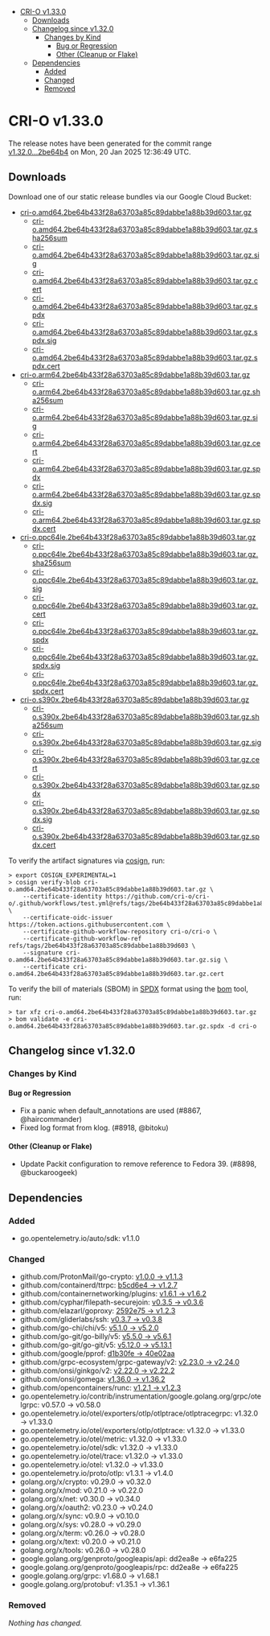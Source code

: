 - [CRI-O v1.33.0](#cri-o-v1330)
  - [Downloads](#downloads)
  - [Changelog since v1.32.0](#changelog-since-v1320)
    - [Changes by Kind](#changes-by-kind)
      - [Bug or Regression](#bug-or-regression)
      - [Other (Cleanup or Flake)](#other-cleanup-or-flake)
  - [Dependencies](#dependencies)
    - [Added](#added)
    - [Changed](#changed)
    - [Removed](#removed)

# CRI-O v1.33.0

The release notes have been generated for the commit range
[v1.32.0...2be64b4](https://github.com/cri-o/cri-o/compare/v1.32.0...v1.33.0) on Mon, 20 Jan 2025 12:36:49 UTC.

## Downloads

Download one of our static release bundles via our Google Cloud Bucket:

- [cri-o.amd64.2be64b433f28a63703a85c89dabbe1a88b39d603.tar.gz](https://storage.googleapis.com/cri-o/artifacts/cri-o.amd64.2be64b433f28a63703a85c89dabbe1a88b39d603.tar.gz)
  - [cri-o.amd64.2be64b433f28a63703a85c89dabbe1a88b39d603.tar.gz.sha256sum](https://storage.googleapis.com/cri-o/artifacts/cri-o.amd64.2be64b433f28a63703a85c89dabbe1a88b39d603.tar.gz.sha256sum)
  - [cri-o.amd64.2be64b433f28a63703a85c89dabbe1a88b39d603.tar.gz.sig](https://storage.googleapis.com/cri-o/artifacts/cri-o.amd64.2be64b433f28a63703a85c89dabbe1a88b39d603.tar.gz.sig)
  - [cri-o.amd64.2be64b433f28a63703a85c89dabbe1a88b39d603.tar.gz.cert](https://storage.googleapis.com/cri-o/artifacts/cri-o.amd64.2be64b433f28a63703a85c89dabbe1a88b39d603.tar.gz.cert)
  - [cri-o.amd64.2be64b433f28a63703a85c89dabbe1a88b39d603.tar.gz.spdx](https://storage.googleapis.com/cri-o/artifacts/cri-o.amd64.2be64b433f28a63703a85c89dabbe1a88b39d603.tar.gz.spdx)
  - [cri-o.amd64.2be64b433f28a63703a85c89dabbe1a88b39d603.tar.gz.spdx.sig](https://storage.googleapis.com/cri-o/artifacts/cri-o.amd64.2be64b433f28a63703a85c89dabbe1a88b39d603.tar.gz.spdx.sig)
  - [cri-o.amd64.2be64b433f28a63703a85c89dabbe1a88b39d603.tar.gz.spdx.cert](https://storage.googleapis.com/cri-o/artifacts/cri-o.amd64.2be64b433f28a63703a85c89dabbe1a88b39d603.tar.gz.spdx.cert)
- [cri-o.arm64.2be64b433f28a63703a85c89dabbe1a88b39d603.tar.gz](https://storage.googleapis.com/cri-o/artifacts/cri-o.arm64.2be64b433f28a63703a85c89dabbe1a88b39d603.tar.gz)
  - [cri-o.arm64.2be64b433f28a63703a85c89dabbe1a88b39d603.tar.gz.sha256sum](https://storage.googleapis.com/cri-o/artifacts/cri-o.arm64.2be64b433f28a63703a85c89dabbe1a88b39d603.tar.gz.sha256sum)
  - [cri-o.arm64.2be64b433f28a63703a85c89dabbe1a88b39d603.tar.gz.sig](https://storage.googleapis.com/cri-o/artifacts/cri-o.arm64.2be64b433f28a63703a85c89dabbe1a88b39d603.tar.gz.sig)
  - [cri-o.arm64.2be64b433f28a63703a85c89dabbe1a88b39d603.tar.gz.cert](https://storage.googleapis.com/cri-o/artifacts/cri-o.arm64.2be64b433f28a63703a85c89dabbe1a88b39d603.tar.gz.cert)
  - [cri-o.arm64.2be64b433f28a63703a85c89dabbe1a88b39d603.tar.gz.spdx](https://storage.googleapis.com/cri-o/artifacts/cri-o.arm64.2be64b433f28a63703a85c89dabbe1a88b39d603.tar.gz.spdx)
  - [cri-o.arm64.2be64b433f28a63703a85c89dabbe1a88b39d603.tar.gz.spdx.sig](https://storage.googleapis.com/cri-o/artifacts/cri-o.arm64.2be64b433f28a63703a85c89dabbe1a88b39d603.tar.gz.spdx.sig)
  - [cri-o.arm64.2be64b433f28a63703a85c89dabbe1a88b39d603.tar.gz.spdx.cert](https://storage.googleapis.com/cri-o/artifacts/cri-o.arm64.2be64b433f28a63703a85c89dabbe1a88b39d603.tar.gz.spdx.cert)
- [cri-o.ppc64le.2be64b433f28a63703a85c89dabbe1a88b39d603.tar.gz](https://storage.googleapis.com/cri-o/artifacts/cri-o.ppc64le.2be64b433f28a63703a85c89dabbe1a88b39d603.tar.gz)
  - [cri-o.ppc64le.2be64b433f28a63703a85c89dabbe1a88b39d603.tar.gz.sha256sum](https://storage.googleapis.com/cri-o/artifacts/cri-o.ppc64le.2be64b433f28a63703a85c89dabbe1a88b39d603.tar.gz.sha256sum)
  - [cri-o.ppc64le.2be64b433f28a63703a85c89dabbe1a88b39d603.tar.gz.sig](https://storage.googleapis.com/cri-o/artifacts/cri-o.ppc64le.2be64b433f28a63703a85c89dabbe1a88b39d603.tar.gz.sig)
  - [cri-o.ppc64le.2be64b433f28a63703a85c89dabbe1a88b39d603.tar.gz.cert](https://storage.googleapis.com/cri-o/artifacts/cri-o.ppc64le.2be64b433f28a63703a85c89dabbe1a88b39d603.tar.gz.cert)
  - [cri-o.ppc64le.2be64b433f28a63703a85c89dabbe1a88b39d603.tar.gz.spdx](https://storage.googleapis.com/cri-o/artifacts/cri-o.ppc64le.2be64b433f28a63703a85c89dabbe1a88b39d603.tar.gz.spdx)
  - [cri-o.ppc64le.2be64b433f28a63703a85c89dabbe1a88b39d603.tar.gz.spdx.sig](https://storage.googleapis.com/cri-o/artifacts/cri-o.ppc64le.2be64b433f28a63703a85c89dabbe1a88b39d603.tar.gz.spdx.sig)
  - [cri-o.ppc64le.2be64b433f28a63703a85c89dabbe1a88b39d603.tar.gz.spdx.cert](https://storage.googleapis.com/cri-o/artifacts/cri-o.ppc64le.2be64b433f28a63703a85c89dabbe1a88b39d603.tar.gz.spdx.cert)
- [cri-o.s390x.2be64b433f28a63703a85c89dabbe1a88b39d603.tar.gz](https://storage.googleapis.com/cri-o/artifacts/cri-o.s390x.2be64b433f28a63703a85c89dabbe1a88b39d603.tar.gz)
  - [cri-o.s390x.2be64b433f28a63703a85c89dabbe1a88b39d603.tar.gz.sha256sum](https://storage.googleapis.com/cri-o/artifacts/cri-o.s390x.2be64b433f28a63703a85c89dabbe1a88b39d603.tar.gz.sha256sum)
  - [cri-o.s390x.2be64b433f28a63703a85c89dabbe1a88b39d603.tar.gz.sig](https://storage.googleapis.com/cri-o/artifacts/cri-o.s390x.2be64b433f28a63703a85c89dabbe1a88b39d603.tar.gz.sig)
  - [cri-o.s390x.2be64b433f28a63703a85c89dabbe1a88b39d603.tar.gz.cert](https://storage.googleapis.com/cri-o/artifacts/cri-o.s390x.2be64b433f28a63703a85c89dabbe1a88b39d603.tar.gz.cert)
  - [cri-o.s390x.2be64b433f28a63703a85c89dabbe1a88b39d603.tar.gz.spdx](https://storage.googleapis.com/cri-o/artifacts/cri-o.s390x.2be64b433f28a63703a85c89dabbe1a88b39d603.tar.gz.spdx)
  - [cri-o.s390x.2be64b433f28a63703a85c89dabbe1a88b39d603.tar.gz.spdx.sig](https://storage.googleapis.com/cri-o/artifacts/cri-o.s390x.2be64b433f28a63703a85c89dabbe1a88b39d603.tar.gz.spdx.sig)
  - [cri-o.s390x.2be64b433f28a63703a85c89dabbe1a88b39d603.tar.gz.spdx.cert](https://storage.googleapis.com/cri-o/artifacts/cri-o.s390x.2be64b433f28a63703a85c89dabbe1a88b39d603.tar.gz.spdx.cert)

To verify the artifact signatures via [cosign](https://github.com/sigstore/cosign), run:

```console
> export COSIGN_EXPERIMENTAL=1
> cosign verify-blob cri-o.amd64.2be64b433f28a63703a85c89dabbe1a88b39d603.tar.gz \
    --certificate-identity https://github.com/cri-o/cri-o/.github/workflows/test.yml@refs/tags/2be64b433f28a63703a85c89dabbe1a88b39d603 \
    --certificate-oidc-issuer https://token.actions.githubusercontent.com \
    --certificate-github-workflow-repository cri-o/cri-o \
    --certificate-github-workflow-ref refs/tags/2be64b433f28a63703a85c89dabbe1a88b39d603 \
    --signature cri-o.amd64.2be64b433f28a63703a85c89dabbe1a88b39d603.tar.gz.sig \
    --certificate cri-o.amd64.2be64b433f28a63703a85c89dabbe1a88b39d603.tar.gz.cert
```

To verify the bill of materials (SBOM) in [SPDX](https://spdx.org) format using the [bom](https://sigs.k8s.io/bom) tool, run:

```console
> tar xfz cri-o.amd64.2be64b433f28a63703a85c89dabbe1a88b39d603.tar.gz
> bom validate -e cri-o.amd64.2be64b433f28a63703a85c89dabbe1a88b39d603.tar.gz.spdx -d cri-o
```

## Changelog since v1.32.0

### Changes by Kind

#### Bug or Regression
 - Fix a panic when default_annotations are used (#8867, @haircommander)
 - Fixed log format from klog. (#8918, @bitoku)

#### Other (Cleanup or Flake)
 - Update Packit configuration to remove reference to Fedora 39. (#8898, @buckaroogeek)

## Dependencies

### Added
- go.opentelemetry.io/auto/sdk: v1.1.0

### Changed
- github.com/ProtonMail/go-crypto: [v1.0.0 → v1.1.3](https://github.com/ProtonMail/go-crypto/compare/v1.0.0...v1.1.3)
- github.com/containerd/ttrpc: [b5cd6e4 → v1.2.7](https://github.com/containerd/ttrpc/compare/b5cd6e4...v1.2.7)
- github.com/containernetworking/plugins: [v1.6.1 → v1.6.2](https://github.com/containernetworking/plugins/compare/v1.6.1...v1.6.2)
- github.com/cyphar/filepath-securejoin: [v0.3.5 → v0.3.6](https://github.com/cyphar/filepath-securejoin/compare/v0.3.5...v0.3.6)
- github.com/elazarl/goproxy: [2592e75 → v1.2.3](https://github.com/elazarl/goproxy/compare/2592e75...v1.2.3)
- github.com/gliderlabs/ssh: [v0.3.7 → v0.3.8](https://github.com/gliderlabs/ssh/compare/v0.3.7...v0.3.8)
- github.com/go-chi/chi/v5: [v5.1.0 → v5.2.0](https://github.com/go-chi/chi/compare/v5.1.0...v5.2.0)
- github.com/go-git/go-billy/v5: [v5.5.0 → v5.6.1](https://github.com/go-git/go-billy/compare/v5.5.0...v5.6.1)
- github.com/go-git/go-git/v5: [v5.12.0 → v5.13.1](https://github.com/go-git/go-git/compare/v5.12.0...v5.13.1)
- github.com/google/pprof: [d1b30fe → 40e02aa](https://github.com/google/pprof/compare/d1b30fe...40e02aa)
- github.com/grpc-ecosystem/grpc-gateway/v2: [v2.23.0 → v2.24.0](https://github.com/grpc-ecosystem/grpc-gateway/compare/v2.23.0...v2.24.0)
- github.com/onsi/ginkgo/v2: [v2.22.0 → v2.22.2](https://github.com/onsi/ginkgo/compare/v2.22.0...v2.22.2)
- github.com/onsi/gomega: [v1.36.0 → v1.36.2](https://github.com/onsi/gomega/compare/v1.36.0...v1.36.2)
- github.com/opencontainers/runc: [v1.2.1 → v1.2.3](https://github.com/opencontainers/runc/compare/v1.2.1...v1.2.3)
- go.opentelemetry.io/contrib/instrumentation/google.golang.org/grpc/otelgrpc: v0.57.0 → v0.58.0
- go.opentelemetry.io/otel/exporters/otlp/otlptrace/otlptracegrpc: v1.32.0 → v1.33.0
- go.opentelemetry.io/otel/exporters/otlp/otlptrace: v1.32.0 → v1.33.0
- go.opentelemetry.io/otel/metric: v1.32.0 → v1.33.0
- go.opentelemetry.io/otel/sdk: v1.32.0 → v1.33.0
- go.opentelemetry.io/otel/trace: v1.32.0 → v1.33.0
- go.opentelemetry.io/otel: v1.32.0 → v1.33.0
- go.opentelemetry.io/proto/otlp: v1.3.1 → v1.4.0
- golang.org/x/crypto: v0.29.0 → v0.32.0
- golang.org/x/mod: v0.21.0 → v0.22.0
- golang.org/x/net: v0.30.0 → v0.34.0
- golang.org/x/oauth2: v0.23.0 → v0.24.0
- golang.org/x/sync: v0.9.0 → v0.10.0
- golang.org/x/sys: v0.28.0 → v0.29.0
- golang.org/x/term: v0.26.0 → v0.28.0
- golang.org/x/text: v0.20.0 → v0.21.0
- golang.org/x/tools: v0.26.0 → v0.28.0
- google.golang.org/genproto/googleapis/api: dd2ea8e → e6fa225
- google.golang.org/genproto/googleapis/rpc: dd2ea8e → e6fa225
- google.golang.org/grpc: v1.68.0 → v1.68.1
- google.golang.org/protobuf: v1.35.1 → v1.36.1

### Removed
_Nothing has changed._
